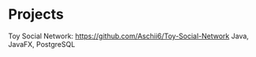 # Projects

Toy Social Network: https://github.com/Aschii6/Toy-Social-Network
Java, JavaFX, PostgreSQL
